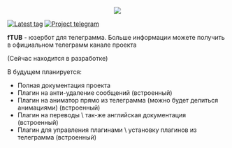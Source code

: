 <p align="center">
  <img src="https://github.com/ftdot/ftdot/raw/main/imgs/ftub-iicon.png" />
</p>

[![Latest tag](https://img.shields.io/github/v/tag/ftdot/ftub?label=TAG&style=for-the-badge)](https://github.com/ftdot/ftub/releases/tag/b1.1)
[![Project telegram](https://badgen.net/badge/icon/telegram?icon=telegram&label=fTUB%20channel&style=for-the-badge&scale=1.3)](https://t.me/ftub_dev)

**fTUB** - юзербот для телеграмма.
Больше информации можете получить в официальном телеграмм канале проекта

(Сейчас находится в разработке)

В будущем планируется:
* Полная документация проекта
* Плагин на анти-удаление сообщений (встроенный)
* Плагин на аниматор прямо из телеграмма (можно будет делиться анимациями) (встроенный)
* Плагин на переводы \ так-же английская документация (встроенный)
* Плагин для управления плагинами \ установку плагинов из телеграмма (встроенный)
